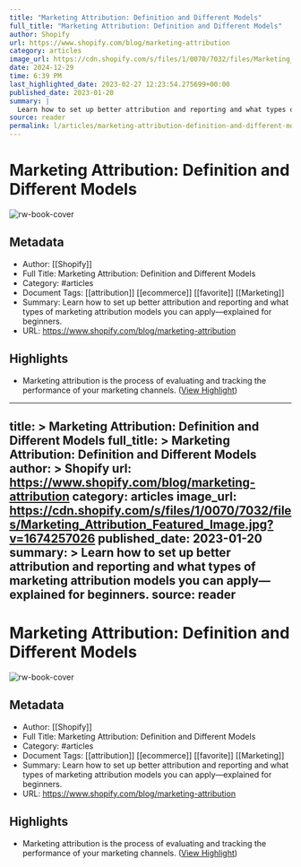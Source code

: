 ```yaml
---
title: "Marketing Attribution: Definition and Different Models"
full_title: "Marketing Attribution: Definition and Different Models"
author: Shopify
url: https://www.shopify.com/blog/marketing-attribution
category: articles
image_url: https://cdn.shopify.com/s/files/1/0070/7032/files/Marketing_Attribution_Featured_Image.jpg?v=1674257026
date: 2024-12-29
time: 6:39 PM
last_highlighted_date: 2023-02-27 12:23:54.275699+00:00
published_date: 2023-01-20
summary: |
  Learn how to set up better attribution and reporting and what types of marketing attribution models you can apply—explained for beginners.
source: reader
permalink: l/articles/marketing-attribution-definition-and-different-models
---
```

# Marketing Attribution: Definition and Different Models

![rw-book-cover](https://cdn.shopify.com/s/files/1/0070/7032/files/Marketing_Attribution_Featured_Image.jpg?v=1674257026)

## Metadata
- Author: [[Shopify]]
- Full Title: Marketing Attribution: Definition and Different Models
- Category: #articles
- Document Tags: [[attribution]] [[ecommerce]] [[favorite]] [[Marketing]] 
- Summary: Learn how to set up better attribution and reporting and what types of marketing attribution models you can apply—explained for beginners.
- URL: https://www.shopify.com/blog/marketing-attribution

## Highlights
- Marketing attribution is the process of evaluating and tracking the performance of your marketing channels. ([View Highlight](https://read.readwise.io/read/01gt9d8mkt007dy3g839fsyet9))


---
title: >
  Marketing Attribution: Definition and Different Models
full_title: >
  Marketing Attribution: Definition and Different Models
author: >
  Shopify
url: https://www.shopify.com/blog/marketing-attribution
category: articles
image_url: https://cdn.shopify.com/s/files/1/0070/7032/files/Marketing_Attribution_Featured_Image.jpg?v=1674257026
published_date: 2023-01-20
summary: >
  Learn how to set up better attribution and reporting and what types of marketing attribution models you can apply—explained for beginners.
source: reader
---
# Marketing Attribution: Definition and Different Models

![rw-book-cover](https://cdn.shopify.com/s/files/1/0070/7032/files/Marketing_Attribution_Featured_Image.jpg?v=1674257026)

## Metadata
- Author: [[Shopify]]
- Full Title: Marketing Attribution: Definition and Different Models
- Category: #articles
- Document Tags: [[attribution]] [[ecommerce]] [[favorite]] [[Marketing]] 
- Summary: Learn how to set up better attribution and reporting and what types of marketing attribution models you can apply—explained for beginners.
- URL: https://www.shopify.com/blog/marketing-attribution

## Highlights
- Marketing attribution is the process of evaluating and tracking the performance of your marketing channels. ([View Highlight](https://read.readwise.io/read/01gt9d8mkt007dy3g839fsyet9))


